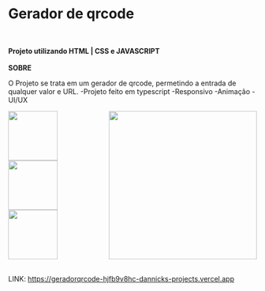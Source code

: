 # Gerador de qrcode
&nbsp;
&nbsp;

**Projeto utilizando HTML | CSS e JAVASCRIPT**
&nbsp;
&nbsp;
<br>
<br>
**SOBRE**

O Projeto se trata em um gerador de qrcode, permetindo a entrada de qualquer valor e URL. 
-Projeto feito em typescript
-Responsivo
-Animação
-UI/UX
&nbsp;

<div >
 <img src="https://github.com/Dannick10/geradorqrcode/assets/102672001/f659f993-5c58-4b48-b63e-42dd259f0a40" align="right" height="300px">
<img src="https://github.com/Dannick10/geradorqrcode/assets/102672001/e9a3b784-888e-4bf0-b432-2e22556273d7" width="100px" height="100px">
<img src="https://github.com/Dannick10/geradorqrcode/assets/102672001/d9a51751-1650-4f5c-a007-711f30ae5a06" width="100px" height="100px">
<img src="https://github.com/Dannick10/geradorqrcode/assets/102672001/2f14e0f2-a9c3-41f5-b12c-17891a89727c" width="100px" height="100px">
</div>
&nbsp;
&nbsp;

LINK: https://geradorqrcode-hjfb9v8hc-dannicks-projects.vercel.app
&nbsp;
&nbsp;



